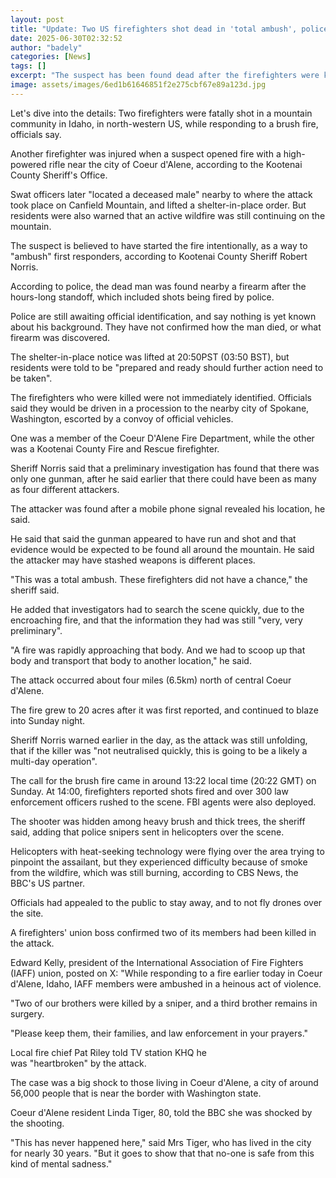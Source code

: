 ```yaml
---
layout: post
title: "Update: Two US firefighters shot dead in 'total ambush', police say"
date: 2025-06-30T02:32:52
author: "badely"
categories: [News]
tags: []
excerpt: "The suspect has been found dead after the firefighters were killed with a high-powered weapon, authorities say."
image: assets/images/6ed1b61646851f2e275cbf67e89a123d.jpg
---
```


Let's dive into the details: Two firefighters were fatally shot in a mountain community in Idaho, in north-western US, while responding to a brush fire, officials say.

Another firefighter was injured when a suspect opened fire with a high-powered rifle near the city of Coeur d'Alene, according to the Kootenai County Sheriff's Office.

Swat officers later "located a deceased male" nearby to where the attack took place on Canfield Mountain, and lifted a shelter-in-place order. But residents were also warned that an active wildfire was still continuing on the mountain. 

The suspect is believed to have started the fire intentionally, as a way to "ambush" first responders, according to Kootenai County Sheriff Robert Norris.

According to police, the dead man was found nearby a firearm after the hours-long standoff, which included shots being fired by police. 

Police are still awaiting official identification, and say nothing is yet known about his background. They have not confirmed how the man died, or what firearm was discovered.

The shelter-in-place notice was lifted at 20:50PST (03:50 BST), but residents were told to be "prepared and ready should further action need to be taken".

The firefighters who were killed were not immediately identified. Officials said they would be driven in a procession to the nearby city of Spokane, Washington, escorted by a convoy of official vehicles. 

One was a member of the Coeur D'Alene Fire Department, while the other was a Kootenai County Fire and Rescue firefighter.

Sheriff Norris said that a preliminary investigation has found that there was only one gunman, after he said earlier that there could have been as many as four different attackers.

The attacker was found after a mobile phone signal revealed his location, he said.

He said that said the gunman appeared to have run and shot and that evidence would be expected to be found all around the mountain. He said the attacker may have stashed weapons is different places. 

"This was a total ambush. These firefighters did not have a chance," the sheriff said.

He added that investigators had to search the scene quickly, due to the encroaching fire, and that the information they had was still "very, very preliminary". 

"A fire was rapidly approaching that body. And we had to scoop up that body and transport that body to another location," he said.

The attack occurred about four miles (6.5km) north of central Coeur d'Alene. 

The fire grew to 20 acres after it was first reported, and continued to blaze into Sunday night.

Sheriff Norris warned earlier in the day, as the attack was still unfolding, that if the killer was "not neutralised quickly, this is going to be a likely a multi-day operation".

The call for the brush fire came in around 13:22 local time (20:22 GMT) on Sunday. At 14:00, firefighters reported shots fired and over 300 law enforcement officers rushed to the scene. FBI agents were also deployed. 

The shooter was hidden among heavy brush and thick trees, the sheriff said, adding that police snipers sent in helicopters over the scene.

Helicopters with heat-seeking technology were flying over the area trying to pinpoint the assailant, but they experienced difficulty because of smoke from the wildfire, which was still burning, according to CBS News, the BBC's US partner.

Officials had appealed to the public to stay away, and to not fly drones over the site.

A firefighters' union boss confirmed two of its members had been killed in the attack.

Edward Kelly, president of the International Association of Fire Fighters (IAFF) union, posted on X: "While responding to a fire earlier today in Coeur d'Alene, Idaho, IAFF members were ambushed in a heinous act of violence.

"Two of our brothers were killed by a sniper, and a third brother remains in surgery.

"Please keep them, their families, and law enforcement in your prayers."

Local fire chief Pat Riley told TV station KHQ he was "heartbroken" by the attack.

The case was a big shock to those living in Coeur d'Alene, a city of around 56,000 people that is near the border with Washington state.

Coeur d'Alene resident Linda Tiger, 80, told the BBC she was shocked by the shooting.

"This has never happened here," said Mrs Tiger, who has lived in the city for nearly 30 years. "But it goes to show that that no-one is safe from this kind of mental sadness."


